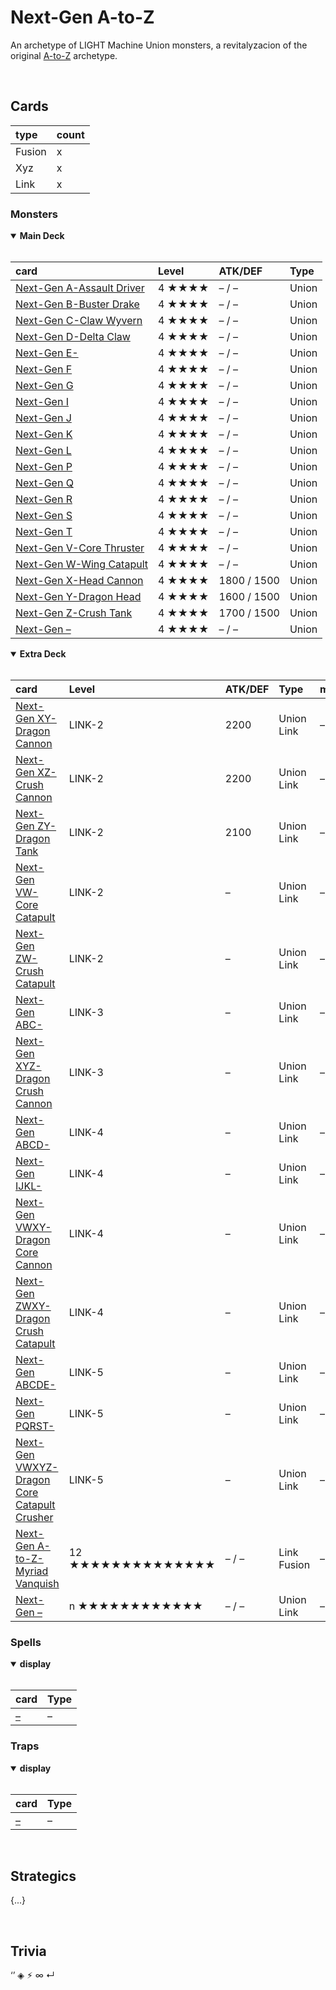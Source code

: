 # Next-Gen A-to-Z

An archetype of LIGHT Machine Union monsters, a revitalyzacion of the original [A-to-Z](https://yugipedia.com/wiki/A-to-Z) archetype.


<br>


## Cards

| type | count |
| :--- | :---- |
| Fusion | x |
| Xyz    | x |
| Link   | x |

### Monsters

<details open>
  <summary> <b> Main Deck </b> </summary> <br>

| card | Level | ATK/DEF | Type |
| :--- | :---- | :------ | :--- |
| [Next-Gen A-Assault Driver](../cards/monsters/union/Next-Gen%20.md) | 4 ★★★★ | – / – | Union |
| [Next-Gen B-Buster Drake](../cards/monsters/union/Next-Gen%20.md) | 4 ★★★★ | – / – | Union |
| [Next-Gen C-Claw Wyvern](../cards/monsters/union/Next-Gen%20.md) | 4 ★★★★ | – / – | Union |
| [Next-Gen D-Delta Claw](../cards/monsters/union/Next-Gen%20.md) | 4 ★★★★ | – / – | Union |
| [Next-Gen E-](../cards/monsters/union/Next-Gen%20.md) | 4 ★★★★ | – / – | Union |
| [Next-Gen F](../cards/monsters/union/Next-Gen%20.md) | 4 ★★★★ | – / – | Union |
| [Next-Gen G](../cards/monsters/union/Next-Gen%20.md) | 4 ★★★★ | – / – | Union |
| [Next-Gen I](../cards/monsters/union/Next-Gen%20.md) | 4 ★★★★ | – / – | Union |
| [Next-Gen J](../cards/monsters/union/Next-Gen%20.md) | 4 ★★★★ | – / – | Union |
| [Next-Gen K](../cards/monsters/union/Next-Gen%20.md) | 4 ★★★★ | – / – | Union |
| [Next-Gen L](../cards/monsters/union/Next-Gen%20.md) | 4 ★★★★ | – / – | Union |
| [Next-Gen P](../cards/monsters/union/Next-Gen%20.md) | 4 ★★★★ | – / – | Union |
| [Next-Gen Q](../cards/monsters/union/Next-Gen%20.md) | 4 ★★★★ | – / – | Union |
| [Next-Gen R](../cards/monsters/union/Next-Gen%20.md) | 4 ★★★★ | – / – | Union |
| [Next-Gen S](../cards/monsters/union/Next-Gen%20.md) | 4 ★★★★ | – / – | Union |
| [Next-Gen T](../cards/monsters/union/Next-Gen%20.md) | 4 ★★★★ | – / – | Union |
| [Next-Gen V-Core Thruster](../cards/monsters/union/Next-Gen%20.md) | 4 ★★★★ | – / – | Union |
| [Next-Gen W-Wing Catapult](../cards/monsters/union/Next-Gen%20.md) | 4 ★★★★ | – / – | Union |
| [Next-Gen X-Head Cannon](../cards/monsters/union/Next-Gen%20.md) | 4 ★★★★ | 1800 / 1500 | Union |
| [Next-Gen Y-Dragon Head](../cards/monsters/union/Next-Gen%20.md) | 4 ★★★★ | 1600 / 1500 | Union |
| [Next-Gen Z-Crush Tank](../cards/monsters/union/Next-Gen%20.md) | 4 ★★★★ | 1700 / 1500 | Union |
| [Next-Gen –](../cards/monsters/union/Next-Gen%20.md) | 4 ★★★★ | – / – | Union |

</details>

<details open>
  <summary> <b> Extra Deck </b> </summary> <br>

| card | Level | ATK/DEF | Type | material |
| :--- | :---- | :------ | :--- | :------- |
| [Next-Gen XY-Dragon Cannon](../cards/monsters/link/Next-Gen%20.md) | LINK-2 | 2200 | Union Link | – |
| [Next-Gen XZ-Crush Cannon](../cards/monsters/link/Next-Gen%20.md) | LINK-2 | 2200 | Union Link | – |
| [Next-Gen ZY-Dragon Tank](../cards/monsters/link/Next-Gen%20.md) | LINK-2 | 2100 | Union Link | – |
| [Next-Gen VW-Core Catapult](../cards/monsters/link/Next-Gen%20.md) | LINK-2 | – | Union Link | – |
| [Next-Gen ZW-Crush Catapult](../cards/monsters/link/Next-Gen%20.md) | LINK-2 | – | Union Link | – |
| [Next-Gen ABC-](../cards/monsters/link/Next-Gen%20.md) | LINK-3 | – | Union Link | – |
| [Next-Gen XYZ-Dragon Crush Cannon](../cards/monsters/link/Next-Gen%20.md) | LINK-3 | – | Union Link | – |
| [Next-Gen ABCD-](../cards/monsters/link/Next-Gen%20.md) | LINK-4 | – | Union Link | – |
| [Next-Gen IJKL-](../cards/monsters/link/Next-Gen%20.md) | LINK-4 | – | Union Link | – |
| [Next-Gen VWXY-Dragon Core Cannon](../cards/monsters/link/Next-Gen%20.md) | LINK-4 | – | Union Link | – |
| [Next-Gen ZWXY-Dragon Crush Catapult](../cards/monsters/link/Next-Gen%20.md) | LINK-4 | – | Union Link | – |
| [Next-Gen ABCDE-](../cards/monsters/link/Next-Gen%20.md) | LINK-5 | – | Union Link | – |
| [Next-Gen PQRST-](../cards/monsters/link/Next-Gen%20.md) | LINK-5 | – | Union Link | – |
| [Next-Gen VWXYZ-Dragon Core Catapult Crusher](../cards/monsters/link/Next-Gen%20.md) | LINK-5 | – | Union Link | – |
| [Next-Gen A-to-Z-Myriad Vanquish](../cards/monsters/link/Next-Gen%20.md) | 12 ★★★★★★★★★★★★★★ | – / – | Link Fusion | – |
| [Next-Gen –](../cards/monsters/fusion/Next-Gen%20.md) | n ★★★★★★★★★★★★ | – / – | Union Link | – |

</details>

### Spells

<details open>
  <summary> <b> display </b> </summary> <br>

| card | Type |
| :--- | :--- |
| [–](../cards/spells/–/–.md) | – |

</details>

### Traps

<details open>
  <summary> <b> display </b> </summary> <br>

| card | Type |
| :--- | :--- |
| [–](../cards/traps/–/–.md) | – |

</details>


<br>


## Strategics

{...}


<br>


## Trivia

‘’ ◈ ⚡︎ ∞ ↵